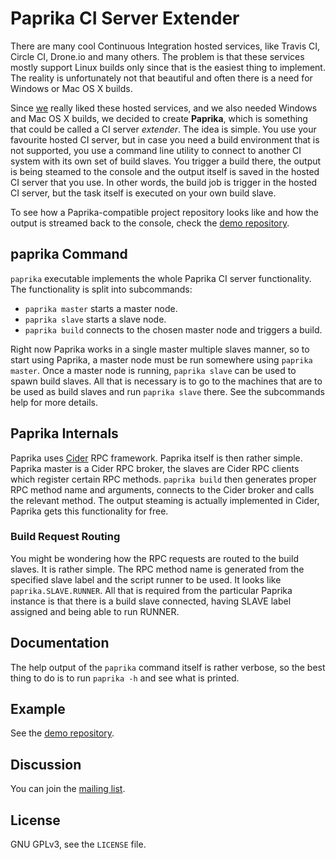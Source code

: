# Paprika CI Server Extender #

There are many cool Continuous Integration hosted services, like Travis CI,
Circle CI, Drone.io and many others. The problem is that these services mostly
support Linux builds only since that is the easiest thing to implement. The
reality is unfortunately not that beautiful and often there is a need for
Windows or Mac OS X builds.

Since [we](https://www.salsitasoft.com) really liked these hosted services, and
we also needed Windows and Mac OS X builds, we decided to create **Paprika**,
which is something that could be called a CI server *extender*. The idea is simple.
You use your favourite hosted CI server, but in case you need a build environment
that is not supported, you use a command line utility to connect to another
CI system with its own set of build slaves. You trigger a build there, the
output is being steamed to the console and the output itself is saved in the
hosted CI server that you use. In other words, the build job is trigger in the
hosted CI server, but the task itself is executed on your own build slave.

To see how a Paprika-compatible project repository looks like and how the output
is streamed back to the console, check the
[demo repository](https://github.com/paprikaci/paprika-example).

## paprika Command

`paprika` executable implements the whole Paprika CI server functionality. The
functionality is split into subcommands:

* `paprika master` starts a master node.
* `paprika slave` starts a slave node.
* `paprika build` connects to the chosen master node and triggers a build.

Right now Paprika works in a single master multiple slaves manner, so to start
using Paprika, a master node must be run somewhere using `paprika master`. Once
a master node is running, `paprika slave` can be used to spawn build slaves. All
that is necessary is to go to the machines that are to be used as build slaves
and run `paprika slave` there. See the subcommands help for more details.

## Paprika Internals ##

Paprika uses [Cider](https://github.com/cider) RPC framework. Paprika itself is
then rather simple. Paprika master is a Cider RPC broker, the slaves are Cider
RPC clients which register certain RPC methods. `paprika build` then generates
proper RPC method name and arguments, connects to the Cider broker and calls
the relevant method. The output steaming is actually implemented in Cider,
Paprika gets this functionality for free.

### Build Request Routing ###

You might be wondering how the RPC requests are routed to the build slaves. It
is rather simple. The RPC method name is generated from the specified slave
label and the script runner to be used. It looks like `paprika.SLAVE.RUNNER`.
All that is required from the particular Paprika instance is that there is a
build slave connected, having SLAVE label assigned and being able to run RUNNER.

## Documentation ##

The help output of the `paprika` command itself is rather verbose, so the best
thing to do is to run `paprika -h` and see what is printed.

## Example ##

See the [demo repository](https://github.com/paprikaci/paprika-example).

## Discussion ##

You can join the [mailing list](https://groups.google.com/forum/#!forum/paprikaci).

## License ##

GNU GPLv3, see the `LICENSE` file.
